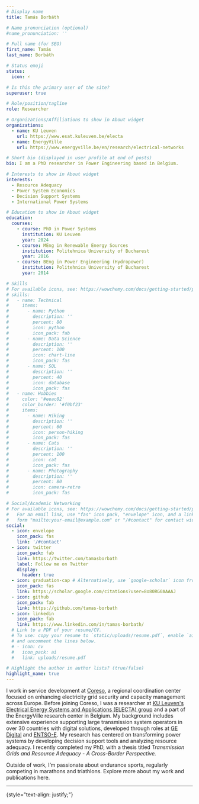 ```yaml
---
# Display name
title: Tamás Borbáth

# Name pronunciation (optional)
#name_pronunciation: ''

# Full name (for SEO)
first_name: Tamás
last_name: Borbáth

# Status emoji
status:
  icon: ⚡️

# Is this the primary user of the site?
superuser: true

# Role/position/tagline
role: Researcher

# Organizations/Affiliations to show in About widget
organizations:
  - name: KU Leuven
    url: https://www.esat.kuleuven.be/electa
  - name: EnergyVille
    url: https://www.energyville.be/en/research/electrical-networks

# Short bio (displayed in user profile at end of posts)
bio: I am a PhD researcher in Power Engineering based in Belgium.

# Interests to show in About widget
interests:
  - Resource Adequacy
  - Power System Economics
  - Decision Support Systems
  - International Power Systems

# Education to show in About widget
education:
  courses:
    - course: PhD in Power Systems
      institution: KU Leuven
      year: 2024
    - course: MEng in Renewable Energy Sources
      institution: Politehnica University of Bucharest
      year: 2016
    - course: BEng in Power Engineering (Hydropower)
      institution: Politehnica University of Bucharest
      year: 2014

# Skills
# For available icons, see: https://wowchemy.com/docs/getting-started/page-builder/#icons
# skills:
#   - name: Technical
#     items:
#       - name: Python
#         description: ''
#         percent: 80
#         icon: python
#         icon_pack: fab
#       - name: Data Science
#         description: ''
#         percent: 100
#         icon: chart-line
#         icon_pack: fas
#       - name: SQL
#         description: ''
#         percent: 40
#         icon: database
#         icon_pack: fas
#   - name: Hobbies
#     color: '#eeac02'
#     color_border: '#f0bf23'
#     items:
#       - name: Hiking
#         description: ''
#         percent: 60
#         icon: person-hiking
#         icon_pack: fas
#       - name: Cats
#         description: ''
#         percent: 100
#         icon: cat
#         icon_pack: fas
#       - name: Photography
#         description: ''
#         percent: 80
#         icon: camera-retro
#         icon_pack: fas

# Social/Academic Networking
# For available icons, see: https://wowchemy.com/docs/getting-started/page-builder/#icons
#   For an email link, use "fas" icon pack, "envelope" icon, and a link in the
#   form "mailto:your-email@example.com" or "/#contact" for contact widget.
social:
  - icon: envelope
    icon_pack: fas
    link: '/#contact'
  - icon: twitter
    icon_pack: fab
    link: https://twitter.com/tamasborbath
    label: Follow me on Twitter
    display:
      header: true
  - icon: graduation-cap # Alternatively, use `google-scholar` icon from `ai` icon pack
    icon_pack: fas
    link: https://scholar.google.com/citations?user=8o80RG0AAAAJ
  - icon: github
    icon_pack: fab
    link: https://github.com/tamas-borbath
  - icon: linkedin
    icon_pack: fab
    link: https://www.linkedin.com/in/tamas-borbath/
  # Link to a PDF of your resume/CV.
  # To use: copy your resume to `static/uploads/resume.pdf`, enable `ai` icons in `params.yaml`,
  # and uncomment the lines below.
  # - icon: cv
  #   icon_pack: ai
  #   link: uploads/resume.pdf

# Highlight the author in author lists? (true/false)
highlight_name: true
---
```

I work in service development at [Coreso](https://www.coreso.eu/), a regional coordination center focused on enhancing electricity grid security and capacity management across Europe. Before joining Coreso, I was a researcher at [KU Leuven's Electrical Energy Systems and Applications (ELECTA) group](https://www.esat.kuleuven.be/electa) and a part of the EnergyVille research center in Belgium. My background includes extensive experience supporting large transmission system operators in over 30 countries with digital solutions, developed through roles at [GE Digital](https://www.ge.com/digital/industry/grid) and [ENTSO-E](https://www.entsoe.eu/about/). My research has centered on transforming power systems by developing decision support tools and analyzing resource adequacy. I recently completed my PhD, with a thesis titled *Transmission Grids and Resource Adequacy - A Cross-Border Perspective.*

Outside of work, I’m passionate about endurance sports, regularly competing in marathons and triathlons. Explore more about my work and publications here.

---

{style="text-align: justify;"}
